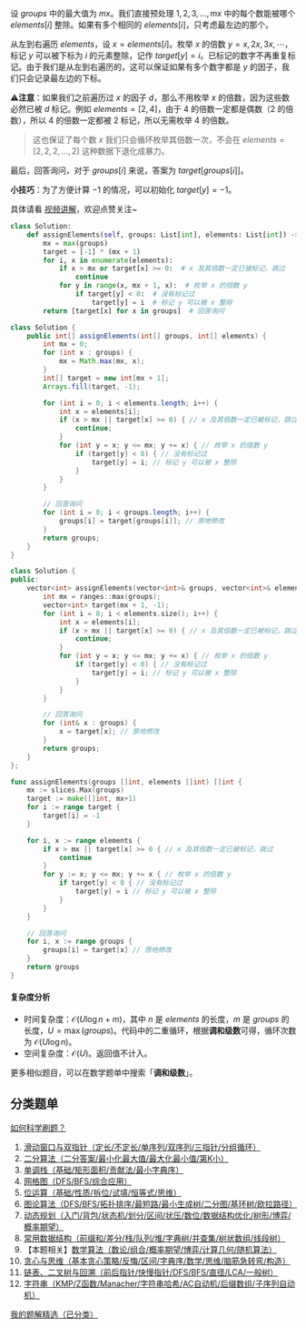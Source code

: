 设 $\textit{groups}$ 中的最大值为 $\textit{mx}$。我们直接预处理 $1,2,3,\ldots,\textit{mx}$ 中的每个数能被哪个 $\textit{elements}[i]$ 整除。如果有多个相同的 $\textit{elements}[i]$，只考虑最左边的那个。

从左到右遍历 $\textit{elements}$，设 $x=\textit{elements}[i]$。枚举 $x$ 的倍数 $y=x,2x,3x,\cdots$，标记 $y$ 可以被下标为 $i$ 的元素整除，记作 $\textit{target}[y]=i$。已标记的数字不再重复标记。由于我们是从左到右遍历的，这可以保证如果有多个数字都是 $y$ 的因子，我们只会记录最左边的下标。

⚠**注意**：如果我们之前遍历过 $x$ 的因子 $d$，那么不用枚举 $x$ 的倍数，因为这些数必然已被 $d$ 标记。例如 $\textit{elements}=[2,4]$，由于 $4$ 的倍数一定都是偶数（$2$ 的倍数），所以 $4$ 的倍数一定都被 $2$ 标记，所以无需枚举 $4$ 的倍数。

> 这也保证了每个数 $x$ 我们只会循环枚举其倍数一次，不会在 $\textit{elements}=[2,2,2,\ldots,2]$ 这种数据下退化成暴力。

最后，回答询问，对于 $\textit{groups}[i]$ 来说，答案为 $\textit{target}[\textit{groups}[i]]$。

**小技巧**：为了方便计算 $-1$ 的情况，可以初始化 $\textit{target}[y]=-1$。

具体请看 [视频讲解](https://www.bilibili.com/video/BV1ekN2ebEHx/?t=14m19s)，欢迎点赞关注~

```py [sol-Python3]
class Solution:
    def assignElements(self, groups: List[int], elements: List[int]) -> List[int]:
        mx = max(groups)
        target = [-1] * (mx + 1)
        for i, x in enumerate(elements):
            if x > mx or target[x] >= 0:  # x 及其倍数一定已被标记，跳过
                continue
            for y in range(x, mx + 1, x):  # 枚举 x 的倍数 y
                if target[y] < 0:  # 没有标记过
                    target[y] = i  # 标记 y 可以被 x 整除
        return [target[x] for x in groups]  # 回答询问
```

```java [sol-Java]
class Solution {
    public int[] assignElements(int[] groups, int[] elements) {
        int mx = 0;
        for (int x : groups) {
            mx = Math.max(mx, x);
        }
        int[] target = new int[mx + 1];
        Arrays.fill(target, -1);

        for (int i = 0; i < elements.length; i++) {
            int x = elements[i];
            if (x > mx || target[x] >= 0) { // x 及其倍数一定已被标记，跳过
                continue;
            }
            for (int y = x; y <= mx; y += x) { // 枚举 x 的倍数 y
                if (target[y] < 0) { // 没有标记过
                    target[y] = i; // 标记 y 可以被 x 整除
                }
            }
        }

        // 回答询问
        for (int i = 0; i < groups.length; i++) {
            groups[i] = target[groups[i]]; // 原地修改
        }
        return groups;
    }
}
```

```cpp [sol-C++]
class Solution {
public:
    vector<int> assignElements(vector<int>& groups, vector<int>& elements) {
        int mx = ranges::max(groups);
        vector<int> target(mx + 1, -1);
        for (int i = 0; i < elements.size(); i++) {
            int x = elements[i];
            if (x > mx || target[x] >= 0) { // x 及其倍数一定已被标记，跳过
                continue;
            }
            for (int y = x; y <= mx; y += x) { // 枚举 x 的倍数 y
                if (target[y] < 0) { // 没有标记过
                    target[y] = i; // 标记 y 可以被 x 整除
                }
            }
        }

        // 回答询问
        for (int& x : groups) {
            x = target[x]; // 原地修改
        }
        return groups;
    }
};
```

```go [sol-Go]
func assignElements(groups []int, elements []int) []int {
	mx := slices.Max(groups)
	target := make([]int, mx+1)
	for i := range target {
		target[i] = -1
	}

	for i, x := range elements {
		if x > mx || target[x] >= 0 { // x 及其倍数一定已被标记，跳过
			continue
		}
		for y := x; y <= mx; y += x { // 枚举 x 的倍数 y
			if target[y] < 0 { // 没有标记过
				target[y] = i // 标记 y 可以被 x 整除
			}
		}
	}

	// 回答询问
	for i, x := range groups {
		groups[i] = target[x] // 原地修改
	}
	return groups
}
```

#### 复杂度分析

- 时间复杂度：$\mathcal{O}(U\log n + m)$，其中 $n$ 是 $\textit{elements}$ 的长度，$m$ 是 $\textit{groups}$ 的长度，$U=\max(\textit{groups})$。代码中的二重循环，根据**调和级数**可得，循环次数为 $\mathcal{O}(U\log n)$。
- 空间复杂度：$\mathcal{O}(U)$。返回值不计入。

更多相似题目，可以在数学题单中搜索「**调和级数**」。

## 分类题单

[如何科学刷题？](https://leetcode.cn/circle/discuss/RvFUtj/)

1. [滑动窗口与双指针（定长/不定长/单序列/双序列/三指针/分组循环）](https://leetcode.cn/circle/discuss/0viNMK/)
2. [二分算法（二分答案/最小化最大值/最大化最小值/第K小）](https://leetcode.cn/circle/discuss/SqopEo/)
3. [单调栈（基础/矩形面积/贡献法/最小字典序）](https://leetcode.cn/circle/discuss/9oZFK9/)
4. [网格图（DFS/BFS/综合应用）](https://leetcode.cn/circle/discuss/YiXPXW/)
5. [位运算（基础/性质/拆位/试填/恒等式/思维）](https://leetcode.cn/circle/discuss/dHn9Vk/)
6. [图论算法（DFS/BFS/拓扑排序/最短路/最小生成树/二分图/基环树/欧拉路径）](https://leetcode.cn/circle/discuss/01LUak/)
7. [动态规划（入门/背包/状态机/划分/区间/状压/数位/数据结构优化/树形/博弈/概率期望）](https://leetcode.cn/circle/discuss/tXLS3i/)
8. [常用数据结构（前缀和/差分/栈/队列/堆/字典树/并查集/树状数组/线段树）](https://leetcode.cn/circle/discuss/mOr1u6/)
9. 【本题相关】[数学算法（数论/组合/概率期望/博弈/计算几何/随机算法）](https://leetcode.cn/circle/discuss/IYT3ss/)
10. [贪心与思维（基本贪心策略/反悔/区间/字典序/数学/思维/脑筋急转弯/构造）](https://leetcode.cn/circle/discuss/g6KTKL/)
11. [链表、二叉树与回溯（前后指针/快慢指针/DFS/BFS/直径/LCA/一般树）](https://leetcode.cn/circle/discuss/K0n2gO/)
12. [字符串（KMP/Z函数/Manacher/字符串哈希/AC自动机/后缀数组/子序列自动机）](https://leetcode.cn/circle/discuss/SJFwQI/)

[我的题解精选（已分类）](https://github.com/EndlessCheng/codeforces-go/blob/master/leetcode/SOLUTIONS.md)
